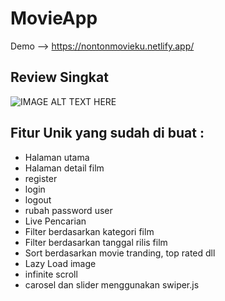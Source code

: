# MovieApp

Demo --> https://nontonmovieku.netlify.app/

## Review Singkat

![IMAGE ALT TEXT HERE](reviewGif.gif)

## Fitur Unik yang sudah di buat :

-   Halaman utama
-   Halaman detail film
-   register
-   login
-   logout
-   rubah password user
-   Live Pencarian
-   Filter berdasarkan kategori film
-   Filter berdasarkan tanggal rilis film
-   Sort berdasarkan movie tranding, top rated dll
-   Lazy Load image
-   infinite scroll
-   carosel dan slider menggunakan swiper.js
